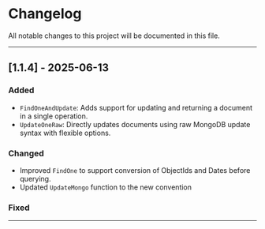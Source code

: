 # Changelog

All notable changes to this project will be documented in this file.

---

## [1.1.4] - 2025-06-13

### Added

- `FindOneAndUpdate`: Adds support for updating and returning a document in a single operation.
- `UpdateOneRaw`: Directly updates documents using raw MongoDB update syntax with flexible options.

### Changed

- Improved `FindOne` to support conversion of ObjectIds and Dates before querying.
- Updated `UpdateMongo` function to the new convention

### Fixed

---
